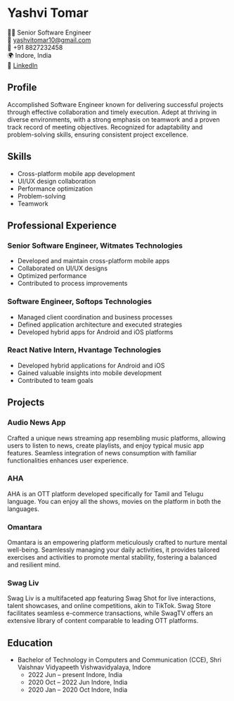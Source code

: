 # Yashvi Tomar

👩‍💻 Senior Software Engineer  
📧 yashvitomar10@gmail.com  
📱 +91 8827232458  
🌍 Indore, India  
🔗 [LinkedIn](https://www.linkedin.com/in/yashvi-tomar10)

## Profile
Accomplished Software Engineer known for delivering successful projects through effective collaboration and timely execution. Adept at thriving in diverse environments, with a strong emphasis on teamwork and a proven track record of meeting objectives. Recognized for adaptability and problem-solving skills, ensuring consistent project excellence.

## Skills
- Cross-platform mobile app development
- UI/UX design collaboration
- Performance optimization
- Problem-solving
- Teamwork

## Professional Experience

### Senior Software Engineer, Witmates Technologies
- Developed and maintain cross-platform mobile apps
- Collaborated on UI/UX designs
- Optimized performance
- Contributed to process improvements

### Software Engineer, Softops Technologies
- Managed client coordination and business processes
- Defined application architecture and executed strategies
- Developed hybrid apps for Android and iOS platforms

### React Native Intern, Hvantage Technologies
- Developed hybrid applications for Android and iOS
- Gained valuable insights into mobile development
- Contributed to team goals

## Projects

### Audio News App
Crafted a unique news streaming app resembling music platforms, allowing users to listen to news, create playlists, and enjoy typical music app features. Seamless integration of news consumption with familiar functionalities enhances user experience.

### AHA
AHA is an OTT platform developed specifically for Tamil and Telugu language. You can enjoy all the shows, movies on the platform in both the languages.

### Omantara
Omantara is an empowering platform meticulously crafted to nurture mental well-being. Seamlessly managing your daily activities, it provides tailored exercises and activities to promote mental stability, fostering a balanced and resilient mind.

### Swag Liv
Swag Liv is a multifaceted app featuring Swag Shot for live interactions, talent showcases, and online competitions, akin to TikTok. Swag Store facilitates seamless e-commerce transactions, while SwagTV offers an extensive library of content comparable to leading OTT platforms.

## Education

- Bachelor of Technology in Computers and Communication (CCE), Shri Vaishnav Vidyapeeth Vishwavidyalaya, Indore
  - 2022 Jun – present Indore, India
  - 2020 Oct – 2022 Jun Indore, India
  - 2020 Jan – 2020 Oct Indore, India


